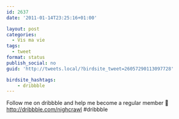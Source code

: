 ```yaml
---
id: 2637
date: '2011-01-14T23:25:16+01:00'

layout: post
categories:
  - Vis ma vie
tags:
  - tweet
format: status
publish_social: no
guid: 'http://tweets.local/?birdsite_tweet=26057290113097728'

birdsite_hashtags:
    - dribbble
---
```


Follow me on dribbble and help me become a regular member 🙂 http://dribbble.com/nighcrawl #dribbble
